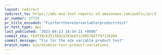 ```yaml
---
layout: redirect
redirect_to: https://a8c-woo-test-reports.s3.amazonaws.com/public/pr/37714/api/index.html
pr_number: 37714
pr_title_encoded: "Fix+for+the+e2e+variable+product+test"
pr_test_type: api
last_published: "2023-04-13 18:54:21 +0000"
commit_sha: f6df38c635138d2a783eb51c095784ff9712b204
commit_message: "Fix for the e2e variable product test"
branch_name: e2e/dismiss-tour-product-variations
---
```

